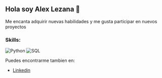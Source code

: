 ## Hola soy Alex Lezana 👋

Me encanta adquirir nuevas habilidades y me gusta participar en nuevos proyectos

### Skills:
![Python](https://img.shields.io/badge/Python-008000?style=for-the-badge&logo=python&logoColor=white&labelColor=101010)
![SQL](https://img.shields.io/badge/SQL-0000ff?style=for-the-badge&logo=python&logoColor=white&labelColor=101010)

Puedes encontrarme tambien en:
 - [Linkedin](https://www.linkedin.com/in/alejandro-lezana-duran/)
